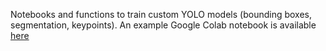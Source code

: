 Notebooks and functions to train custom YOLO models (bounding boxes, segmentation, keypoints). 
An example Google Colab notebook is available [here](https://colab.research.google.com/drive/1mgATEXF9Q3uwyqn36zARJuN-SCao0vWY?usp=sharing)
